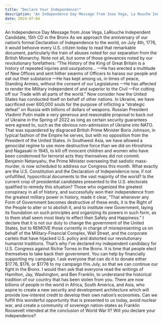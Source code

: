 ```yaml
---
title: "Declare Your Independence!"
description: "An Independence Day Message from Jose Vega, La Rouche Independent Candidate, 15th CD in the Bronx..."
date: 2024-07-04
---
```


An Independence Day Message from Jose Vega, LaRouche Independent Candidate, 15th CD in the Bronx
As we approach the anniversary of our nation’s formal Declaration of Independence to the world, on July 4th, 1776, it would behoove every U.S. citizen today to read that remarkable document, particularly the train of abuses noted for our separation from the British Monarchy.
Note not all, but some of those grievances noted by our revolutionary forefathers: “The History of the King of Great Britain is a history of repeated injuries and usurpations…
—He has erected a multitude of New Offices and sent hither swarms of Officers to harass our people and eat out their substance
—He has kept among us, in times of peace, Standing Armies, without the consent of our Legislatures
—He has affected to render the Military independent of and superior to the Civil
—For cutting off our Trade with all parts of the world.”
Now consider how the United States has conducted itself on behalf of other nations. In Ukraine, we have sacrificed over 600,000 souls for the purpose of inflicting a “strategic defeat” on Russia with billions of dollars of weapons. Russian President Vladimir Putin made a very generous and reasonable proposal to back out of Ukraine in the Spring of 2022 as long as certain security guarantees were agreed to, such as the obvious non-admission of Ukraine into NATO. That was squandered by disgraced British Prime Minister Boris Johnson, in typical fashion of the Empire he serves, but with no opposition from the President of the United States.
In Southwest Asia, we have allowed a genocidal regime to use more destructive force than we did on Hiroshima and Nagasaki in 1945, to kill off innocent children and women who have been condemned for terrorist acts they themselves did not commit. Benjamin Netanyahu, the Prime Minister overseeing that sadistic mass-murder, is now scheduled to address our Congress this month.
What exactly are the U.S. Constitution and the Declaration of Independence now, if not unfulfilled, hypocritical documents to the vast majority of the world? Is the current crop of presidential candidates presented to the U.S. electorate qualified to remedy this situation?
Those who organized the greatest conspiracy in all of history, and successfully won their independence from the greatest military power in history, made it clear, “That whenever any Form of Government becomes destructive of these ends, it is the Right of the People to alter or to abolish it, and to institute new Government, laying its foundation on such principles and organizing its powers in such form, as to them shall seem most likely to effect their Safety and Happiness.”
I declare that it is not our duty to change the government of the United States, but to REMOVE those currently in charge of misrepresenting us on behalf of the Military-Financial Complex, Wall Street, and the corporate cartels that have hijacked U.S. policy and distorted our revolutionary humanist traditions. That’s why I’ve declared my independent candidacy for U.S. Congress against Richie Torres in the Bronx.
It is time that people elect themselves to take back their government.
You can help by financially supporting my campaign. I ask everyone that can do it to donate either $17.76, $176, or $1776 to my campaign this July, so that we can continue our fight in the Bronx.
I would then ask that everyone read the writings of Hamilton, Jay, Washington, and Ben Franklin, to understand the historical tradition of our country that has been stolen from you. There are now billions of people in the world in Africa, South America, and Asia, who aspire to create a new security and development architecture which will provide low-interest credit to develop their own nation’s economies.
Can we fulfill this wonderful opportunity that is presented to us today, avoid nuclear war, and create a community of sovereign nation-states as Franklin Roosevelt intended at the conclusion of World War II?
Will you declare your independence?
